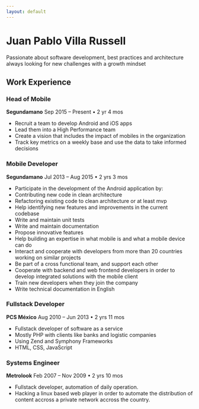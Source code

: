 ```yaml
---
layout: default
---
```


# [](#header-1)Juan Pablo Villa Russell

Passionate about software development, best practices and architecture always looking for new challenges with a growth mindset

## [](#header-2)Work Experience

### [](#header-3)Head of Mobile
**Segundamano** Sep 2015 – Present • 2 yr 4 mos
* Recruit a team to develop Android and iOS apps
* Lead them into a High Performance team
* Create a vision that includes the impact of mobiles in the organization
* Track key metrics on a weekly base and use the data to take informed decisions

### [](#header-3)Mobile Developer
**Segundamano** Jul 2013 – Aug 2015 • 2 yrs 3 mos
* Participate in the development of the Android application by:
* Contributing new code in clean architecture
* Refactoring existing code to clean architecture or at least mvp
* Help identifying new features and improvements in the current codebase
* Write and maintain unit tests
* Write and maintain documentation
* Propose innovative features
* Help building an expertise in what mobile is and what a mobile device can do
* Interact and cooperate with developers from more than 20 countries working on similar projects
* Be part of a cross functional team, and support each other
* Cooperate with backend and web frontend developers in order to develop integrated solutions with the mobile client
* Train new developers when they join the company
* Write technical documentation in English

### [](#header-3)Fullstack Developer
**PCS México** Aug 2010 – Jun 2013 • 2 yrs 11 mos
* Fullstack developer of software as a service
* Mostly PHP with clients like banks and logistic companies
* Using Zend and Symphony Frameworks
* HTML, CSS, JavaScript


### [](#header-3)Systems Engineer
**Metrolook** Feb 2007 – Nov 2009 • 2 yrs 10 mos
* Fullstack developer, automation of daily operation.
* Hacking a linux based web player in order to automate the distribution of content accross a private network accross the country.
